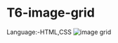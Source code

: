 # T6-image-grid
Language:-HTML,CSS
![image grid](https://github.com/malantivora04/T6-image-grid/assets/146733377/c0ce5f63-15c7-45d8-88e3-770a5d4953e1)
